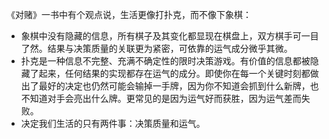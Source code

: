 《对赌》一书中有个观点说，生活更像打扑克，而不像下象棋：

- 象棋中没有隐藏的信息，所有棋子及其变化都显现在棋盘上，双方棋手可一目了然。结果与决策质量的关联更为紧密，可依靠的运气成分微乎其微。
- 扑克是一种信息不完整、充满不确定性的限时决策游戏。有价值的信息都被隐藏了起来，任何结果的实现都存在运气的成分。即使你在每一个关键时刻都做出了最好的决定也仍然可能会输掉一手牌，因为你不知道会抓到什么新牌，也不知道对手会亮出什么牌。更常见的是因为运气好而获胜，因为运气差而失败。
- 决定我们生活的只有两件事：决策质量和运气。